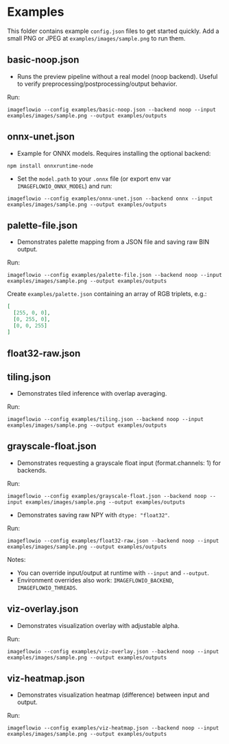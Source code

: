 # Examples

This folder contains example `config.json` files to get started quickly. Add a small PNG or JPEG at `examples/images/sample.png` to run them.

## basic-noop.json

- Runs the preview pipeline without a real model (noop backend). Useful to verify preprocessing/postprocessing/output behavior.

Run:

```
imageflowio --config examples/basic-noop.json --backend noop --input examples/images/sample.png --output examples/outputs
```

## onnx-unet.json

- Example for ONNX models. Requires installing the optional backend:

```
npm install onnxruntime-node
```

- Set the `model.path` to your `.onnx` file (or export env var `IMAGEFLOWIO_ONNX_MODEL`) and run:

```
imageflowio --config examples/onnx-unet.json --backend onnx --input examples/images/sample.png --output examples/outputs
```

## palette-file.json

- Demonstrates palette mapping from a JSON file and saving raw BIN output.

Run:

```
imageflowio --config examples/palette-file.json --backend noop --input examples/images/sample.png --output examples/outputs
```

Create `examples/palette.json` containing an array of RGB triplets, e.g.:

```json
[
  [255, 0, 0],
  [0, 255, 0],
  [0, 0, 255]
]
```

## float32-raw.json

## tiling.json

- Demonstrates tiled inference with overlap averaging.

Run:

```
imageflowio --config examples/tiling.json --backend noop --input examples/images/sample.png --output examples/outputs
```

## grayscale-float.json

- Demonstrates requesting a grayscale float input (format.channels: 1) for backends.

Run:

```
imageflowio --config examples/grayscale-float.json --backend noop --input examples/images/sample.png --output examples/outputs
```

- Demonstrates saving raw NPY with `dtype: "float32"`.

Run:

```
imageflowio --config examples/float32-raw.json --backend noop --input examples/images/sample.png --output examples/outputs
```

Notes:

- You can override input/output at runtime with `--input` and `--output`.
- Environment overrides also work: `IMAGEFLOWIO_BACKEND`, `IMAGEFLOWIO_THREADS`.

## viz-overlay.json

- Demonstrates visualization overlay with adjustable alpha.

Run:

```
imageflowio --config examples/viz-overlay.json --backend noop --input examples/images/sample.png --output examples/outputs
```

## viz-heatmap.json

- Demonstrates visualization heatmap (difference) between input and output.

Run:

```
imageflowio --config examples/viz-heatmap.json --backend noop --input examples/images/sample.png --output examples/outputs
```
